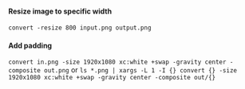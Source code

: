 #### Resize image to specific width
`convert -resize 800 input.png output.png`

#### Add padding
`convert in.png -size 1920x1080 xc:white +swap -gravity center -composite out.png`
or
`ls *.png | xargs -L 1 -I {} convert {} -size 1920x1080 xc:white +swap -gravity center -composite out/{}`
